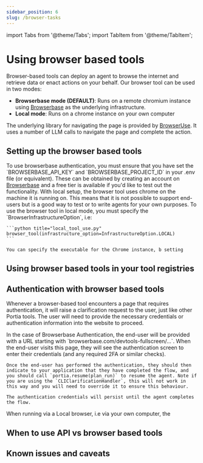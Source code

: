 ```yaml
---
sidebar_position: 6
slug: /browser-tasks
---
```


import Tabs from '@theme/Tabs';
import TabItem from '@theme/TabItem';

# Using browser based tools

Browser-based tools can deploy an agent to browse the internet and retrieve data or enact actions on your behalf. Our browser tool can be used in two modes:
- **Browserbase mode (DEFAULT)**: Runs on a remote chromium instance using <a href="https://www.browserbase.com/">Browserbase</a> as the underlying infrastructure.
- **Local mode**: Runs on a chrome instance on your own computer

The underlying library for navigating the page is provided by <a href="https://browser-use.com">BrowserUse</a>. It uses a number of LLM calls to navigate the page and complete the action.

## Setting up the browser based tools

<Tabs>
  <TabItem value="Browserbase setup" label="browserbase_setup">
    To use browserbase authentication, you must ensure that you have set the `BROWSERBASE_API_KEY` and `BROWSERBASE_PROJECT_ID` in your .env file (or equivalent). These can be obtained by creating an account on <a href="https://www.browserbase.com">Browserbase</a> and a free tier is available if you'd like to test out the functionality.
  </TabItem>
  <TabItem value="Local setup" label="local_setup">
    With local setup, the browser tool uses chrome on the machine it is running on. This means that it is not possible to support end-users but is a good way to test or to write agents for your own purposes. To use the browser tool in local mode, you must specify the `BrowserInfrastructureOption`, i.e:
    
    ```python title="local_tool_use.py"
    browser_tool(infrastructure_option=InfrastructureOption.LOCAL)
    ```
  
    You can specify the executable for the Chrome instance, b setting 
  </TabItem>
</Tabs>


## Using browser based tools in your tool registries

## Authentication with browser based tools

Whenever a browser-based tool encounters a page that requires authentication, it will raise a clarification request to the user, just like other Portia tools. The user will need to provide the necessary credentials or authentication information into the website to proceed.

<Tabs>
  <TabItem value="Browserbase Authentication" label="browserbase_authentication">
    In the case of Browserbase Authentication, the end-user will be provided with a URL starting with `browserbase.com/devtools-fullscreen/...`. When the end-user visits this page, they will see the authentication screen to enter their credentials (and any required 2FA or similar checks).

    Once the end-user has performed the authentication, they should then indicate to your application that they have completed the flow, and you should call `portia.resume(plan_run)` to resume the agent. Note if you are using the `CLIClarificationHandler`, this will not work in this way and you will need to override it to ensure this behaviour.
    
    The authentication credentials will persist until the agent completes the flow.
  </TabItem>
  <TabItem value="Local Browser Authentication" label="local_authentication">
    When running via a Local browser, i.e via your own computer, the 
  </TabItem>

</Tabs>

## When to use API vs browser based tools

## Known issues and caveats